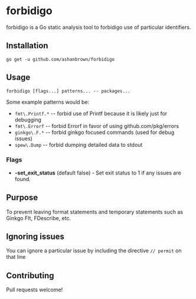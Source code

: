 # forbidigo

forbidigo is a Go static analysis tool to forbidigo use of particular identifiers.

## Installation

    go get -u github.com/ashanbrown/forbidigo

## Usage

    forbidigo [flags...] patterns... -- packages...

Some example patterns would be:

* `fmt\.Printf.*` -- forbid use of Printf because it is likely just for debugging
* `fmt\.Errorf` -- forbid Errorf in favor of using github.com/pkg/errors
* `ginkgo\.F.*` -- forbid ginkgo focused commands (used for debug issues)
* `spew\.Dump` -- forbid dumping detailed data to stdout

### Flags
- **-set_exit_status** (default false) - Set exit status to 1 if any issues are found.

## Purpose

To prevent leaving format statements and temporary statements such as Ginkgo FIt, FDescribe, etc.

## Ignoring issues

You can ignore a particular issue by including the directive `// permit` on that line

## Contributing

Pull requests welcome!
